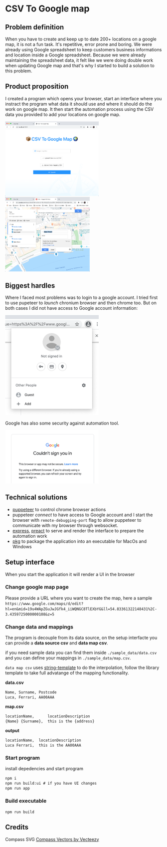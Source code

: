 # CSV To Google map

## Problem definition
When you have to create and keep up to date 200+ locations on a google map, it is not a fun task. It's repetitive, error prone and boring.
We were already using Google spreadsheet to keep customers business informations and location inside a Google spreadsheet. Because we were already maintaining the spreadsheet data, it felt like we were doing double work when updating Google map and that's why I started to build a solution to this problem.

## Product proposition
I created a program which opens your browser, start an interface where you instract the program what data it should use and where it should do the work on google map. It then start the automation process using the CSV data you provided to add your locations on google map.

<img width="300" src="./docs/screenshot-ui-setup.png" /> 
<img height="239" src="./docs/screenshot-google-map.png" />

## Biggest hardles
Where I faced most problems was to login to a google account.
I tried first to use pupeteer to *launch* chronium browser and then chrome too. But on both cases I did not have access to Google account information:

<img width="300" src="./docs/screenshot-user.png" />

Google has also some security against automation tool. 

<img width="300" src="./docs/screenshot-google-sign-in.png" />

## Technical solutions
- [puppeteer](https://github.com/puppeteer/puppeteer/) to control chrome browser actions 
- puppeteer *connect* to have access to Google account and I start the browser with `remote-debugging-port` flag to allow puppeteer to communicate with my browser through websocket.
- [express](https://expressjs.com/), [preact](https://preactjs.com/) to serve and render the interface to prepare the automation work
- [pkg](https://github.com/vercel/pkg) to package the application into an executable for MacOs and Windows 

## Setup interface
When you start the application it will render a UI in the browser

### Change google map page
Please provide a URL where you want to create the map, here a sample
`https://www.google.com/maps/d/edit?hl=en&mid=19u4WApZGuJwJGfk4_iiWQNGC8TlEXbYG&ll=54.83361322148431%2C-3.4359725000000108&z=5`

### Change data and mappings
The program is decouple from its data source, 
on the setup interfacte you can provide a **data source csv** and **data map csv**.

if you need sample data you can find them inside `./sample_data/data.csv` and you can define your mappings in `./sample_data/map.csv`.

`data map csv` uses [string-template](https://www.npmjs.com/package/string-template) to do the interpolation, follow the library template to take full advatange of the mapping functionality.

**data.csv**
```csv
Name, Surname, Postcode
Luca, Ferrari, AA00AAA
```

**map.csv**
```csv
locationName,      locationDescription
{Name} {Surname},  this is the {address}
```

**output**
```csv
locationName,  locationDescription
Luca Ferrari,  this is the AA00AAA
```

### Start program
install depedencies and start program
```
npm i
npm run build:ui # if you have UI changes
npm run app
```

### Build executable
```
npm run build
```

## Credits
Compass SVG <a href="https://www.vecteezy.com/free-vector/compass">Compass Vectors by Vecteezy</a>

